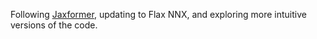 Following [Jaxformer](https://jaxformer.com), updating to Flax NNX, and exploring more intuitive versions of the code.
